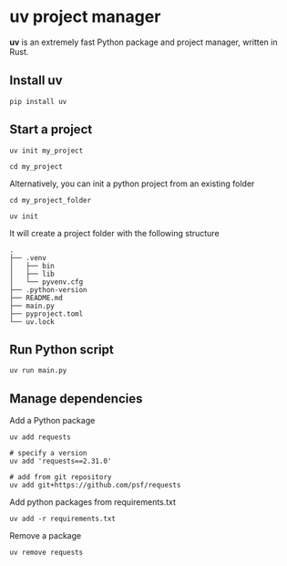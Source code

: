 # uv project manager

**uv** is an extremely fast Python package and project manager, written in Rust.

## Install uv

```{code-block} bash
pip install uv
```

## Start a project

```{code-block} bash
uv init my_project

cd my_project
```

Alternatively, you can init a python project from an existing folder

```{code-block} bash
cd my_project_folder

uv init
```

It will create a project folder with the following structure

```{code-block} bash
.
├── .venv
│   ├── bin
│   ├── lib
│   └── pyvenv.cfg
├── .python-version
├── README.md
├── main.py
├── pyproject.toml
└── uv.lock
```

## Run Python script

```{code-block} bash
uv run main.py
```

## Manage dependencies

Add a Python package
```{code-block} bash
uv add requests

# specify a version
uv add 'requests==2.31.0'

# add from git repository
uv add git+https://github.com/psf/requests
```

Add python packages from requirements.txt
```{code-block} bash
uv add -r requirements.txt
```

Remove a package
```{code-block} bash
uv remove requests
```